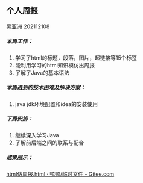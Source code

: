 ## 个人周报

吴亚洲 202112108

##### 本周工作：

1. 学习了html的标题，段落，图片，超链接等15个标签
2. 能利用学习的html知识模仿出周报
3. 了解了Java的基本语法

##### 本周遇到的技术困难及解决方案：

1. java jdk环境配置和idea的安装使用

##### 下周安排：

1. 继续深入学习Java
2. 了解前后端之间的联系与配合

##### 成果展示：

[html仿周报.html · 鸭鸭/临时文件 - Gitee.com](https://gitee.com/Y-aY-a/temporary-documents/blob/master/html仿周报.html)